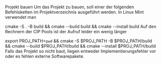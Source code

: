 Projekt bauen
Um das Projekt zu bauen, soll einer der folgenden Befehlsketten im Projektverzeichnis ausgeführt werden. In Linux Mint verwendet man

cmake -S . -B build && cmake --build build && cmake --install build
Auf den Rechnern der CIP Pools ist der Aufruf leider ein wenig länger

export PROJ_PATH=`pwd` && cmake -S $PROJ_PATH -B $PROJ_PATH/build && cmake --build $PROJ_PATH/build && cmake --install $PROJ_PATH/build
Falls das Projekt so nicht baut, liegen entweder Implementierungsfehler vor oder es fehlen externe Softwarepakete.
